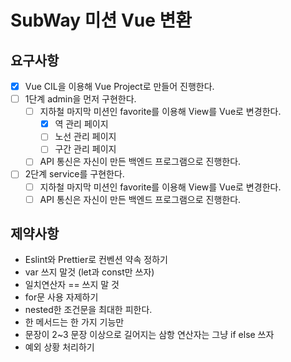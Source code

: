 # SubWay 미션 Vue 변환

## 요구사항
- [x] Vue CIL을 이용해 Vue Project로 만들어 진행한다.
- [ ] 1단계 admin을 먼저 구현한다.
    - [ ] 지하철 마지막 미션인 favorite를 이용해 View를 Vue로 변경한다.
        - [x] 역 관리 페이지
        - [ ] 노선 관리 페이지
        - [ ] 구간 관리 페이지
    - [ ] API 통신은 자신이 만든 백엔드 프로그램으로 진행한다.
- [ ] 2단계 service를 구현한다.
    - [ ] 지하철 마지막 미션인 favorite를 이용해 View를 Vue로 변경한다.
    - [ ] API 통신은 자신이 만든 백엔드 프로그램으로 진행한다.

## 제약사항
- Eslint와 Prettier로 컨벤션 약속 정하기
- var 쓰지 말것 (let과 const만 쓰자)
- 일치연산자 == 쓰지 말 것
- for문 사용 자제하기
- nested한 조건문을 최대한 피한다.
- 한 메서드는 한 가지 기능만
- 문장이 2~3 문장 이상으로 길어지는 삼항 연산자는 그냥 if else 쓰자
- 예외 상황 처리하기
